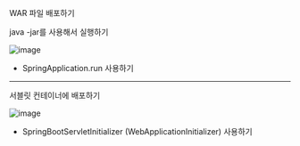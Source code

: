 WAR 파일 배포하기 

java -jar를 사용해서 실행하기

![image](https://user-images.githubusercontent.com/82703938/117921943-96828080-b32c-11eb-9a39-1c050ebf96f3.png)

- SpringApplication.run 사용하기 

---


서블릿 컨테이너에 배포하기


![image](https://user-images.githubusercontent.com/82703938/117921967-a0a47f00-b32c-11eb-846e-ce36f0ed0989.png)

- SpringBootServletInitializer (WebApplicationInitializer) 사용하기
